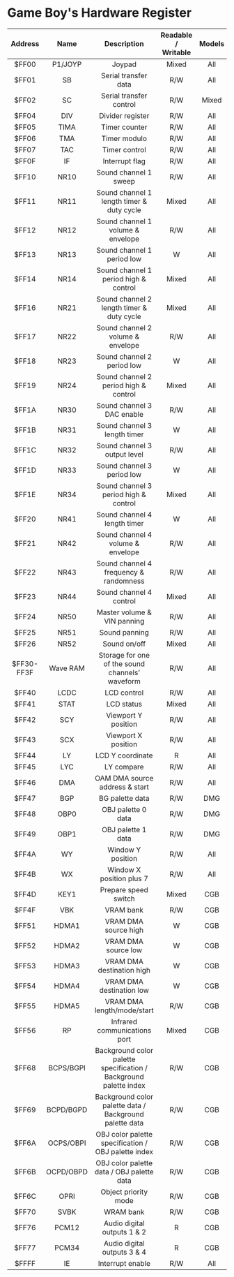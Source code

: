# Game Boy's Hardware Register

|   Address  |    Name   |                            Description                            | Readable / Writable | Models |
|:----------:|:---------:|:-----------------------------------------------------------------:|:-------------------:|:------:|
| $FF00      | P1/JOYP   | Joypad                                                            | Mixed               | All    |
| $FF01      | SB        | Serial transfer data                                              | R/W                 | All    |
| $FF02      | SC        | Serial transfer control                                           | R/W                 | Mixed  |
| $FF04      | DIV       | Divider register                                                  | R/W                 | All    |
| $FF05      | TIMA      | Timer counter                                                     | R/W                 | All    |
| $FF06      | TMA       | Timer modulo                                                      | R/W                 | All    |
| $FF07      | TAC       | Timer control                                                     | R/W                 | All    |
| $FF0F      | IF        | Interrupt flag                                                    | R/W                 | All    |
| $FF10      | NR10      | Sound channel 1 sweep                                             | R/W                 | All    |
| $FF11      | NR11      | Sound channel 1 length timer & duty cycle                         | Mixed               | All    |
| $FF12      | NR12      | Sound channel 1 volume & envelope                                 | R/W                 | All    |
| $FF13      | NR13      | Sound channel 1 period low                                        | W                   | All    |
| $FF14      | NR14      | Sound channel 1 period high & control                             | Mixed               | All    |
| $FF16      | NR21      | Sound channel 2 length timer & duty cycle                         | Mixed               | All    |
| $FF17      | NR22      | Sound channel 2 volume & envelope                                 | R/W                 | All    |
| $FF18      | NR23      | Sound channel 2 period low                                        | W                   | All    |
| $FF19      | NR24      | Sound channel 2 period high & control                             | Mixed               | All    |
| $FF1A      | NR30      | Sound channel 3 DAC enable                                        | R/W                 | All    |
| $FF1B      | NR31      | Sound channel 3 length timer                                      | W                   | All    |
| $FF1C      | NR32      | Sound channel 3 output level                                      | R/W                 | All    |
| $FF1D      | NR33      | Sound channel 3 period low                                        | W                   | All    |
| $FF1E      | NR34      | Sound channel 3 period high & control                             | Mixed               | All    |
| $FF20      | NR41      | Sound channel 4 length timer                                      | W                   | All    |
| $FF21      | NR42      | Sound channel 4 volume & envelope                                 | R/W                 | All    |
| $FF22      | NR43      | Sound channel 4 frequency & randomness                            | R/W                 | All    |
| $FF23      | NR44      | Sound channel 4 control                                           | Mixed               | All    |
| $FF24      | NR50      | Master volume & VIN panning                                       | R/W                 | All    |
| $FF25      | NR51      | Sound panning                                                     | R/W                 | All    |
| $FF26      | NR52      | Sound on/off                                                      | Mixed               | All    |
| $FF30-FF3F | Wave RAM  | Storage for one of the sound channels’ waveform                   | R/W                 | All    |
| $FF40      | LCDC      | LCD control                                                       | R/W                 | All    |
| $FF41      | STAT      | LCD status                                                        | Mixed               | All    |
| $FF42      | SCY       | Viewport Y position                                               | R/W                 | All    |
| $FF43      | SCX       | Viewport X position                                               | R/W                 | All    |
| $FF44      | LY        | LCD Y coordinate                                                  | R                   | All    |
| $FF45      | LYC       | LY compare                                                        | R/W                 | All    |
| $FF46      | DMA       | OAM DMA source address & start                                    | R/W                 | All    |
| $FF47      | BGP       | BG palette data                                                   | R/W                 | DMG    |
| $FF48      | OBP0      | OBJ palette 0 data                                                | R/W                 | DMG    |
| $FF49      | OBP1      | OBJ palette 1 data                                                | R/W                 | DMG    |
| $FF4A      | WY        | Window Y position                                                 | R/W                 | All    |
| $FF4B      | WX        | Window X position plus 7                                          | R/W                 | All    |
| $FF4D      | KEY1      | Prepare speed switch                                              | Mixed               | CGB    |
| $FF4F      | VBK       | VRAM bank                                                         | R/W                 | CGB    |
| $FF51      | HDMA1     | VRAM DMA source high                                              | W                   | CGB    |
| $FF52      | HDMA2     | VRAM DMA source low                                               | W                   | CGB    |
| $FF53      | HDMA3     | VRAM DMA destination high                                         | W                   | CGB    |
| $FF54      | HDMA4     | VRAM DMA destination low                                          | W                   | CGB    |
| $FF55      | HDMA5     | VRAM DMA length/mode/start                                        | R/W                 | CGB    |
| $FF56      | RP        | Infrared communications port                                      | Mixed               | CGB    |
| $FF68      | BCPS/BGPI | Background color palette specification / Background palette index | R/W                 | CGB    |
| $FF69      | BCPD/BGPD | Background color palette data / Background palette data           | R/W                 | CGB    |
| $FF6A      | OCPS/OBPI | OBJ color palette specification / OBJ palette index               | R/W                 | CGB    |
| $FF6B      | OCPD/OBPD | OBJ color palette data / OBJ palette data                         | R/W                 | CGB    |
| $FF6C      | OPRI      | Object priority mode                                              | R/W                 | CGB    |
| $FF70      | SVBK      | WRAM bank                                                         | R/W                 | CGB    |
| $FF76      | PCM12     | Audio digital outputs 1 & 2                                       | R                   | CGB    |
| $FF77      | PCM34     | Audio digital outputs 3 & 4                                       | R                   | CGB    |
| $FFFF      | IE        | Interrupt enable                                                  | R/W                 | All    |
